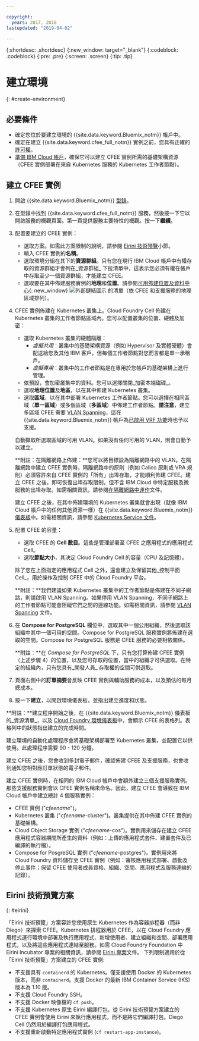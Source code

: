 ```yaml
---

copyright:
  years: 2017, 2018
lastupdated: "2019-04-02"

---
```


{:shortdesc: .shortdesc}
{:new_window: target="_blank"}
{:codeblock: .codeblock}
{:pre: .pre}
{:screen: .screen}
{:tip: .tip}

# 建立環境
{: #create-environment}

## 必要條件
* 確定您位於要建立環境的 {{site.data.keyword.Bluemix_notm}} 帳戶中。
* 確定在建立 {{site.data.keyword.cfee_full_notm}} 實例之前，您具有正確的[許可權](https://cloud.ibm.com/catalog/docs/cloud-foundry/permissions.html)。 
* [準備 IBM Cloud 帳戶](https://cloud.ibm.com/docs/cloud-foundry/prepare-account.html)，確保它可以建立 CFEE 實例所需的基礎架構資源（CFEE 實例部署在來自 Kubernetes 服務的 Kubernetes 工作者節點）。  

## 建立 CFEE 實例
1.  開啟 {{site.data.keyword.Bluemix_notm}} [型錄](https://cloud.ibm.com/catalog)。

2.  在型錄中找到 {{site.data.keyword.cfee_full_notm}} 服務，然後按一下它以開啟服務的概觀頁面。第一頁提供服務主要特性的概觀。按一下**繼續**。

3.  配置要建立的 CFEE 實例：
    * 選取方案。如需此方案限制的說明，請參閱 [Eirini 技術預覽](https://cloud.ibm.com/docs/cloud-foundry?topic=cloud-foundry-create-environment#create-environment#eirini)小節。
    * 輸入 CFEE 實例的**名稱**。
    * 選取環境分組在其下的**資源群組**。只有您在現行 IBM Cloud 帳戶中有權存取的資源群組才會列在_資源群組_ 下拉清單中，這表示您必須有權在帳戶中存取至少一個資源群組，才能建立 CFEE。
    * 選取要在其中佈建服務實例的**地理**和**位置**。請參閱[可用佈建位置及資料中心](https://cloud.ibm.com/catalog/docs/cloud-foundry/index.html#provisioning-targets){: new_window} ![外部鏈結圖示](../icons/launch-glyph.svg "外部鏈結圖示") 的清單（依 CFEE 和支援服務的地理區域排列）。 

4. CFEE 實例佈建在 Kubernetes 叢集上。Cloud Foundry Cell 佈建在 Kubernetes 叢集的工作者節點區域內。您可以配置叢集的位置、硬體及加密：
    * 選取 Kubernetes 叢集的硬體隔離：   
      * _虛擬共用_：叢集中的基礎架構資源（例如 Hypervisor 及實體硬體）會配送給您及其他 IBM 客戶，但每個工作者節點對您而言都是單一承租戶。
      * _虛擬專用_：叢集中的工作者節點是在專用於您帳戶的基礎架構上進行管理。
    * 依預設，會加密叢集中的資料。您可以選擇關閉_加密本端磁碟_。
    * 選取**地理位置**及**地區**，以在其中佈建 Kubernetes 叢集。
    * 選取**區域**，以在其中部署 Kubernetes 工作者節點。您可以選擇在相同區域（**單一區域**）或多個區域（**多區域**）中佈建工作者節點。**請注意**，建立多區域 CFEE 需要 [VLAN Spanning](https://cloud.ibm.com/docs/containers?topic=containers-subnets#vlan-spanning)，這在 {{site.data.keyword.Bluemix_notm}} 帳戶為[已啟用 VRF 功能](https://cloud.ibm.com/docs/infrastructure/direct-link/vrf-on-ibm-cloud.html#overview-of-virtual-routing-and-forwarding-vrf-on-ibm-cloud)時也予以支援。
    
    自動擷取所選取區域的可用 VLAN。如果沒有任何可用的 VLAN，則會自動予以建立。
    
    **附註：在隔離網路上佈建：**您可以將目標設為隔離網路中的 VLAN。在隔離網路中建立 CFEE 實例時，隔離網路中的原則（例如 Calico 原則或 VRA 規則）必須容許來自 CFEE 實例的「所有」出埠存取，才能順利佈建 CFEE。建立 CFEE 之後，即可恢復出埠存取限制，但不含 IBM Cloud 中特定服務及微服務的出埠存取。如需相關資訊，請參閱[在隔離網路中運作](https://cloud.ibm.com/docs/cloud-foundry?topic=cloud-foundry-isolated-network#isolated-network)文件。
    
    建立 CFEE 之後，在其中佈建環境的 Kubernetes 叢集就會出現（就像 IBM Cloud 帳戶中的任何其他資源一樣）在 {{site.data.keyword.Bluemix_notm}} [儀表板](https://https://cloud.ibm.com/catalog/dashboard/apps/)中。如需相關資訊，請參閱 [Kubernetes Service 文件](https://https://cloud.ibm.com/catalog/docs/containers/cs_why.html#cs_ov)。

5.  配置 CFEE 的容量：
    * 選取 CFEE 的 **Cell 數目**。這些是管理部署至 CFEE 之應用程式的應用程式 Cell。  
    * 選取**節點大小**，其決定 Cloud Foundry Cell 的容量（CPU 及記憶體）。
    
    除了您在上面指定的應用程式 Cell 之外，還會建立及保留其他_控制平面 Cell_，用於操作及控制 CFEE 中的 Cloud Foundry 平台。 

    **附註：**我們建議如果 Kubernetes 叢集中的工作者節點是佈建在不同子網路，則請啟用 VLAN Spanning。如果停用 VLAN Spanning，不同子網路上的工作者節點可能會阻礙它們之間的連線功能。如需相關資訊，請參閱 [VLAN Spanning](https://cloud.ibm.com/catalog/docs/containers/cs_subnets.html#vlan-spanning) 文件。

6.  在 **Compose for PostgreSQL** 欄位中，選取其中一個公用組織，然後選取該組織中其中一個可用的空間。Compose for PostgreSQL 服務實例將佈建在選取的空間。Compose for PostgreSQL 服務是 CFEE 服務的必要相依關係。

    **附註：**在 _Compose for PostgreSQL_ 下，只有您打算佈建 CFEE 實例（上述步驟 4）的位置，以及您可存取的位置，當中的組織才可供選取。在特定的組織內，只有您具有_開發人員_ 存取權的空間可供選取。 

7.  頁面右側中的**訂單摘要**會反映 CFEE 實例與輔助服務的成本，以及預估的每月總成本。

8.  按一下**建立**，以開啟環境儀表板，並指出建立進度和狀態。

**附註：**建立程序開始之後，在 {{site.data.keyword.Bluemix_notm}} 儀表板的_資源清單_，以及 [Cloud Foundry 環境儀表板](https://cloud.ibm.com/dashboard/cloudfoundry?filter=cf_environments)中，會顯示 CFEE 的表格列。表格列中的狀態指出建立的完成時間。

建立環境的自動化處理程序會將基礎架構部署至 Kubernetes 叢集，並配置它以供使用。此處理程序需要 90 - 120 分鐘。

建立 CFEE 之後，您會收到多封電子郵件，確認佈建 CFEE 及支援服務，也會收到通知您相對應訂單狀態的電子郵件。

建立 CFEE 實例時，在相同的 IBM Cloud 帳戶中會額外建立三個支援服務實例。那些支援服務實例會以 CFEE 實例名稱來命名。因此，建立 CFEE 會導致在 IBM Cloud 帳戶中建立總計 4 個服務實例：
* CFEE 實例 ("_cfeename_")。
* Kubernetes 叢集 ("_cfeename_-cluster")。叢集提供在其中佈建 CFEE 實例的基礎架構。
* Cloud Object Storage 實例 ("_cfeename_-cos")。實例用來儲存在建立 CFEE 應用程式容器期間所產生的資料（例如：上傳的應用程式套件、建置套件及已編譯的執行檔）。
* Compose for PosgreSQL 實例 ("_cfeename_-postgres")。實例用來將 Cloud Foundry 資料儲存至 CFEE 實例（例如：審核應用程式部署、啟動及停止事件；保留 CFEE 使用者成員資格、組織、空間、應用程式及服務連線的記錄）。 

## Eirini 技術預覽方案
{: #eirini}

 「Eirini 技術預覽」方案容許您使用原生 Kubernetes 作為容器排程器（而非 Diego）來探索 CFEE。Kubernetes 排程器用於 CFEE，以在 Cloud Foundry 應用程式運行環境中部署及執行應用程式、新增使用者、建立組織和空間、部署應用程式，以及將這些應用程式連結至服務。如需 Cloud Foundry Foundation 中 Eirini Incubator 專案的相關資訊，請參閱 [Eirini 專案](https://www.cloudfoundry.org/project-eirini/)文件。
 下列限制適用於從「Eirini 技術預覽」方案建立的 CFEE 實例:
 
* 不支援具有 `containerd` 的 Kubernetes。僅支援使用 Docker 的 Kubernetes 版本，而非 `containerd`。支援 Docker 的最新 IBM Container Service (IKS) 版本為 1.10 版。
* 不支援 Cloud Foundry SSH。
* 不支援 Docker 映像檔的 `cf push`。
* 不支援 Kubernetes 原生 Eirini 編譯打包。從 Eirini 技術預覽方案建立的 CFEE 實例會使用 Eirini 來執行應用程式，而不是將它們編譯打包。Diego Cell 仍然用於編譯打包應用程式。
* 不支援重新啟動特定應用程式實例 (`cf restart-app-instance`)。

 
